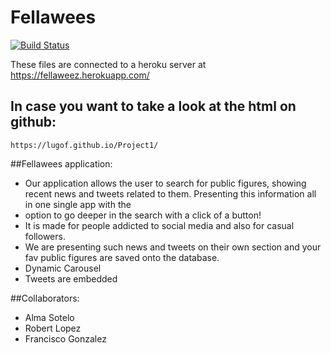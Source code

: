 Fellawees
===========

[![Build Status](https://travis-ci.org/iamcal/oembed.svg?branch=master)](https://travis-ci.org/iamcal/oembed)

These files are connected to a heroku server at
<a href="https://fellaweez.herokuapp.com/">https://fellaweez.herokuapp.com/</a> 


## In case you want to take a look at the html on github:

    https://lugof.github.io/Project1/


##Fellawees application:

* Our application allows the user to search for public figures, showing recent news and tweets related to them. Presenting this information all in one single app with the
* option to go deeper in the search with a click of a button!
* It is made for people addicted to social media and also for casual followers.
* We are presenting such news and tweets on their own section and your fav public figures are saved onto the database.
* Dynamic Carousel
* Tweets are embedded


##Collaborators:
* Alma Sotelo
* Robert Lopez
* Francisco Gonzalez